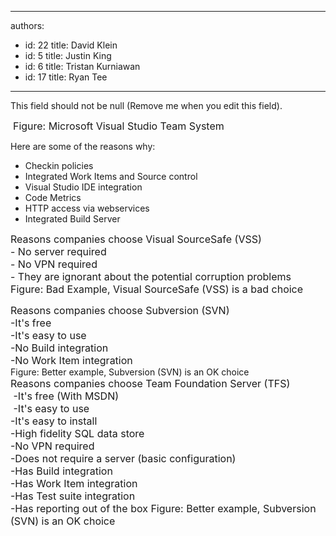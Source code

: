 

---
authors:
  - id: 22
    title: David Klein
  - id: 5
    title: Justin King
  - id: 6
    title: Tristan Kurniawan
  - id: 17
    title: Ryan Tee
---




<span class='intro'> This field should not be null (Remove me when you edit this field). </span>


  <img alt="" class="ms-rteCustom-ImageArea" src="/TFS/RulesToBetterVersionControlwithTFS(AKASourceControl)/PublishingImages/TFSTeam.jpg" />&#160;<font class="ms-rteCustom-FigureNormal" size="+0">Figure&#58; Microsoft Visual Studio Team System </font>
<p>Here are some of the reasons why&#58; </p>
<ul>
    <li>Checkin policies </li>
    <li>Integrated Work Items and Source control </li>
    <li>Visual Studio IDE integration </li>
    <li>Code Metrics </li>
    <li>HTTP access via webservices</li>
    <li>Integrated Build Server </li>
</ul>
<font class="ms-rteCustom-GreyBox" size="+0">Reasons companies choose Visual SourceSafe (VSS) <br>
- No server required<br>
- No VPN required <br>
- They are ignorant about the potential corruption problems </font><font class="ms-rteCustom-FigureBad" size="+0">Figure&#58; Bad Example, Visual SourceSafe (VSS) is a bad choice</font>
<p><font class="ms-rteCustom-GreyBox" size="+0">Reasons companies choose Subversion (SVN) <br>
-It's free <br>
-It's easy to use <br>
-No Build integration <br>
-No Work Item integration</font> <br>
Figure&#58; Better example, Subversion (SVN) is an OK choice <br>
<font class="ms-rteCustom-GreyBox" size="+0">Reasons companies choose Team Foundation Server (TFS)<br>
&#160;-It's free (With MSDN)<br>
&#160;-It's easy to use <br>
-It's easy to install <br>
-High fidelity SQL data store <br>
-No VPN required<br>
-Does not require a server (basic configuration) <br>
-Has Build integration <br>
-Has Work Item integration <br>
-Has Test suite integration <br>
-Has reporting out of the box </font><font class="ms-rteCustom-FigureGood" size="+0">Figure&#58; Better example, Subversion (SVN) is an OK choice </font></p>



